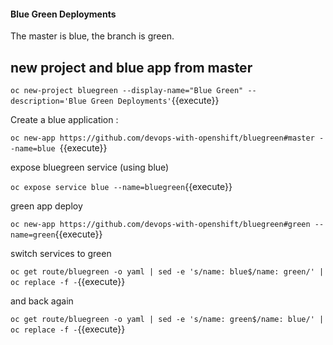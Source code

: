 #### Blue Green Deployments

The master is blue, the branch is green.


## new project and blue app from master

`oc new-project bluegreen --display-name="Blue Green" --description='Blue Green Deployments'`{{execute}}

Create a blue application :

`oc new-app https://github.com/devops-with-openshift/bluegreen#master --name=blue `{{execute}}

expose bluegreen service (using blue)

`oc expose service blue --name=bluegreen`{{execute}}

green app deploy

`oc new-app https://github.com/devops-with-openshift/bluegreen#green --name=green`{{execute}}

 switch services to green

`oc get route/bluegreen -o yaml | sed -e 's/name: blue$/name: green/' | oc replace -f -`{{execute}}

and back again

`oc get route/bluegreen -o yaml | sed -e 's/name: green$/name: blue/' | oc replace -f -`{{execute}}